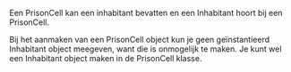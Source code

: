 Een PrisonCell kan een inhabitant bevatten en een Inhabitant hoort bij een PrisonCell.

Bij het aanmaken van een PrisonCell object kun je geen geïnstantieerd Inhabitant object meegeven, want die
is onmogelijk te maken. Je kunt wel een Inhabitant object maken in de PrisonCell klasse.